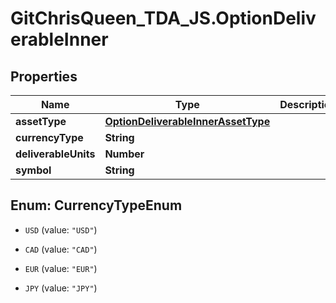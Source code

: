 # GitChrisQueen_TDA_JS.OptionDeliverableInner

## Properties
Name | Type | Description | Notes
------------ | ------------- | ------------- | -------------
**assetType** | [**OptionDeliverableInnerAssetType**](OptionDeliverableInnerAssetType.md) |  | [optional] 
**currencyType** | **String** |  | [optional] 
**deliverableUnits** | **Number** |  | [optional] 
**symbol** | **String** |  | [optional] 


<a name="CurrencyTypeEnum"></a>
## Enum: CurrencyTypeEnum


* `USD` (value: `"USD"`)

* `CAD` (value: `"CAD"`)

* `EUR` (value: `"EUR"`)

* `JPY` (value: `"JPY"`)




